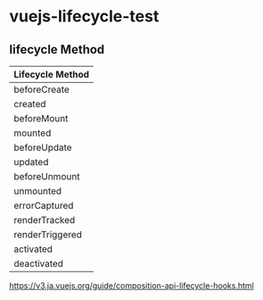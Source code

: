 # vuejs-lifecycle-test
## lifecycle Method
|Lifecycle Method|
|:----|
|beforeCreate|
|created|
|beforeMount|
|mounted|
|beforeUpdate|
|updated|
|beforeUnmount|
|unmounted|
|errorCaptured|
|renderTracked|
|renderTriggered|
|activated|
|deactivated|

https://v3.ja.vuejs.org/guide/composition-api-lifecycle-hooks.html
